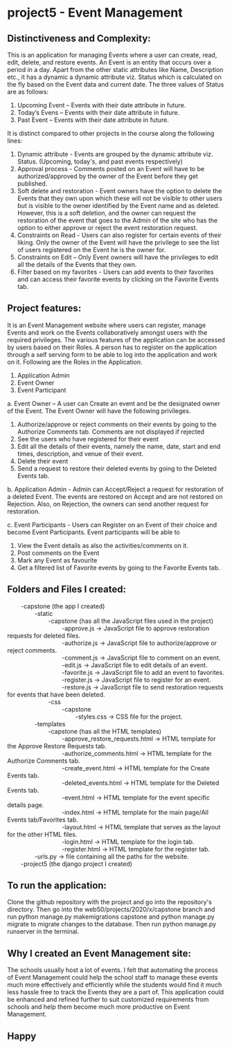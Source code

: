 # project5 - Event Management
## Distinctiveness and Complexity:
This is an application for managing Events where a user can create, read, edit, delete,
and restore events. An Event is an entity that occurs over a period in a day. Apart from
the other static attributes like Name, Description etc., it has a dynamic a dynamic
attribute viz. Status which is calculated on the fly based on the Event data and current
date. The three values of Status are as follows:
1. Upcoming Event – Events with their date attribute in future.
2. Today’s Evens – Events with their date attribute in future.
3. Past Event – Events with their date attribute in future.

It is distinct compared to other projects in the course along the following lines:
1. Dynamic attribute - Events are grouped by the dynamic attribute viz. Status. (Upcoming, today's, and past events respectively)
2. Approval process - Comments posted on an Event will have to be
authorized/approved by the owner of the Event before they get published.
3. Soft delete and restoration - Event owners have the option to delete the Events
that they own upon which these will not be visible to other users but is visible to
the owner identified by the Event name and as deleted. However, this is a soft
deletion, and the owner can request the restoration of the event that goes to the
Admin of the site who has the option to either approve or reject the event
restoration request.
4. Constraints on Read - Users can also register for certain events of their liking.
Only the owner of the Event will have the privilege to see the list of users
registered on the Event he is the owner for.
5. Constraints on Edit – Only Event owners will have the privileges to edit all the details of the
Events that they own.
6. Filter based on my favorites - Users can add events to their favorites and can
access their favorite events by clicking on the Favorite Events tab.

## Project features:
It is an Event Management website where users can register, manage Events and work
on the Events collaboratively amongst users with the required privileges.
The various features of the application can be accessed by users based on their Roles.
A person has to register on the application through a self serving form to be able to log
into the application and work on it. Following are the Roles in the Application.
1. Application Admin
2. Event Owner
3. Event Participant

a. Event Owner – A user can Create an event and be the designated owner of the
Event. The Event Owner will have the following privileges.
1. Authorize/approve or reject comments on their events by going to the
Authorize Comments tab. Comments are not displayed if rejected
2. See the users who have registered for their event
3. Edit all the details of their events, namely the name, date, start and end
times, description, and venue of their event.
4. Delete their event
5. Send a request to restore their deleted events by going to the Deleted
Events tab.

b. Application Admin - Admin can Accept/Reject a request for restoration of a
deleted Event. The events are restored on Accept and are not restored on
Rejection. Also, on Rejection, the owners can send another request for
restoration.

c. Event Participants - Users can Register on an Event of their choice and become
Event Participants. Event participants will be able to
1. View the Event details as also the activities/comments on it.
2. Post comments on the Event
3. Mark any Event as favourite
4. Get a filtered list of Favorite events by going to the Favorite Events tab.

## Folders and Files I created: 
        -capstone (the app I created)  
                -static  
                        -capstone (has all the JavaScript files used in the project)    
                                -approve.js -> JavaScript file to approve restoration requests for deleted files.   
                                -authorize.js -> JavaScript file to authorize/approve or reject comments.  
                                -comment.js -> JavaScript file to comment on an event.  
                                -edit.js -> JavaScript file to edit details of an event.  
                                -favorite.js -> JavaScript file to add an event to favorites.  
                                -register.js -> JavaScript file to register for an event.  
                                -restore.js -> JavaScript file to send restoration requests for events that have been deleted.  
                        -css  
                                -capstone  
                                        -styles.css -> CSS file for the project.  
                -templates  
                        -capstone (has all the HTML templates)  
                                -approve_restore_requests.html -> HTML template for the Approve Restore Requests tab.  
                                -authorize_comments.html -> HTML template for the Authorize Comments tab.  
                                -create_event.html -> HTML template for the Create Events tab.  
                                -deleted_events.html -> HTML template for the Deleted Events tab.  
                                -event.html -> HTML template for the event specific details page.  
                                -index.html -> HTML template for the main page/All Events tab/Favorites tab.  
                                -layout.html -> HTML template that serves as the layout for the other HTML files.  
                                -login.html -> HTML template for the login tab.  
                                -register.html -> HTML template for the register tab.  
                -urls.py -> file containing all the paths for the website.  
        -project5 (the django project I created)  

## To run the application:
Clone the github repository with the project and go into the repository's directory. Then go into the web50/projects/2020/x/capstone branch and run python manage.py makemigrations capstone and python manage.py migrate to migrate changes to the database. Then run python manage.py runserver in the terminal.

## Why I created an Event Management site:
The schools usually host a lot of events. I felt that automating the process of Event
Management could help the school staff to manage these events much more effectively
and efficiently while the students would find it much less hassle free to track the Events
they are a part of. This application could be enhanced and refined further to suit
customized requirements from schools and help them become much more productive
on Event Management.

## Happy 
